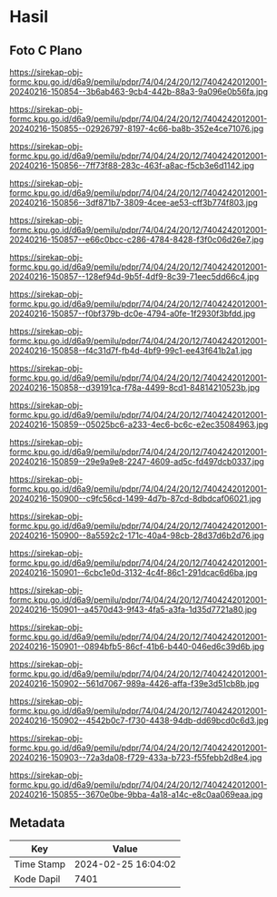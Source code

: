 # Hasil

## Foto C Plano

https://sirekap-obj-formc.kpu.go.id/d6a9/pemilu/pdpr/74/04/24/20/12/7404242012001-20240216-150854--3b6ab463-9cb4-442b-88a3-9a096e0b56fa.jpg

https://sirekap-obj-formc.kpu.go.id/d6a9/pemilu/pdpr/74/04/24/20/12/7404242012001-20240216-150855--02926797-8197-4c66-ba8b-352e4ce71076.jpg

https://sirekap-obj-formc.kpu.go.id/d6a9/pemilu/pdpr/74/04/24/20/12/7404242012001-20240216-150856--7ff73f88-283c-463f-a8ac-f5cb3e6d1142.jpg

https://sirekap-obj-formc.kpu.go.id/d6a9/pemilu/pdpr/74/04/24/20/12/7404242012001-20240216-150856--3df871b7-3809-4cee-ae53-cff3b774f803.jpg

https://sirekap-obj-formc.kpu.go.id/d6a9/pemilu/pdpr/74/04/24/20/12/7404242012001-20240216-150857--e66c0bcc-c286-4784-8428-f3f0c06d26e7.jpg

https://sirekap-obj-formc.kpu.go.id/d6a9/pemilu/pdpr/74/04/24/20/12/7404242012001-20240216-150857--128ef94d-9b5f-4df9-8c39-71eec5dd66c4.jpg

https://sirekap-obj-formc.kpu.go.id/d6a9/pemilu/pdpr/74/04/24/20/12/7404242012001-20240216-150857--f0bf379b-dc0e-4794-a0fe-1f2930f3bfdd.jpg

https://sirekap-obj-formc.kpu.go.id/d6a9/pemilu/pdpr/74/04/24/20/12/7404242012001-20240216-150858--f4c31d7f-fb4d-4bf9-99c1-ee43f641b2a1.jpg

https://sirekap-obj-formc.kpu.go.id/d6a9/pemilu/pdpr/74/04/24/20/12/7404242012001-20240216-150858--d39191ca-f78a-4499-8cd1-84814210523b.jpg

https://sirekap-obj-formc.kpu.go.id/d6a9/pemilu/pdpr/74/04/24/20/12/7404242012001-20240216-150859--05025bc6-a233-4ec6-bc6c-e2ec35084963.jpg

https://sirekap-obj-formc.kpu.go.id/d6a9/pemilu/pdpr/74/04/24/20/12/7404242012001-20240216-150859--29e9a9e8-2247-4609-ad5c-fd497dcb0337.jpg

https://sirekap-obj-formc.kpu.go.id/d6a9/pemilu/pdpr/74/04/24/20/12/7404242012001-20240216-150900--c9fc56cd-1499-4d7b-87cd-8dbdcaf06021.jpg

https://sirekap-obj-formc.kpu.go.id/d6a9/pemilu/pdpr/74/04/24/20/12/7404242012001-20240216-150900--8a5592c2-171c-40a4-98cb-28d37d6b2d76.jpg

https://sirekap-obj-formc.kpu.go.id/d6a9/pemilu/pdpr/74/04/24/20/12/7404242012001-20240216-150901--6cbc1e0d-3132-4c4f-86c1-291dcac6d6ba.jpg

https://sirekap-obj-formc.kpu.go.id/d6a9/pemilu/pdpr/74/04/24/20/12/7404242012001-20240216-150901--a4570d43-9f43-4fa5-a3fa-1d35d7721a80.jpg

https://sirekap-obj-formc.kpu.go.id/d6a9/pemilu/pdpr/74/04/24/20/12/7404242012001-20240216-150901--0894bfb5-86cf-41b6-b440-046ed6c39d6b.jpg

https://sirekap-obj-formc.kpu.go.id/d6a9/pemilu/pdpr/74/04/24/20/12/7404242012001-20240216-150902--561d7067-989a-4426-affa-f39e3d51cb8b.jpg

https://sirekap-obj-formc.kpu.go.id/d6a9/pemilu/pdpr/74/04/24/20/12/7404242012001-20240216-150902--4542b0c7-f730-4438-94db-dd69bcd0c6d3.jpg

https://sirekap-obj-formc.kpu.go.id/d6a9/pemilu/pdpr/74/04/24/20/12/7404242012001-20240216-150903--72a3da08-f729-433a-b723-f55febb2d8e4.jpg

https://sirekap-obj-formc.kpu.go.id/d6a9/pemilu/pdpr/74/04/24/20/12/7404242012001-20240216-150855--3670e0be-9bba-4a18-a14c-e8c0aa069eaa.jpg


## Metadata

| Key        | Value               |
| ---------- | ------------------- |
| Time Stamp | 2024-02-25 16:04:02 |
| Kode Dapil | 7401                |




